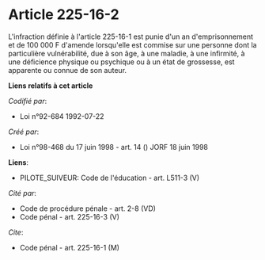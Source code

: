 # Article 225-16-2

L'infraction définie à l'article 225-16-1 est punie d'un an d'emprisonnement et de 100 000 F d'amende lorsqu'elle est commise
sur une personne dont la particulière vulnérabilité, due à son âge, à une maladie, à une infirmité, à une déficience physique
ou psychique ou à un état de grossesse, est apparente ou connue de son auteur.

**Liens relatifs à cet article**

_Codifié par_:

  - Loi n°92-684 1992-07-22

_Créé par_:

  - Loi n°98-468 du 17 juin 1998 - art. 14 () JORF 18 juin 1998

**Liens**:

  - PILOTE_SUIVEUR: Code de l'éducation - art. L511-3 (V)

_Cité par_:

  - Code de procédure pénale - art. 2-8 (VD)
  - Code pénal - art. 225-16-3 (V)

_Cite_:

  - Code pénal - art. 225-16-1 (M)
